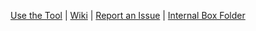 [Use the Tool](https://analyticsphere.github.io/CIDTool/) | [Wiki](https://github.com/Analyticsphere/CIDTool/wiki) | [Report an Issue](https://github.com/Analyticsphere/CIDTool/issues/new) | [Internal Box Folder](https://nih.app.box.com/folder/117864527386)
